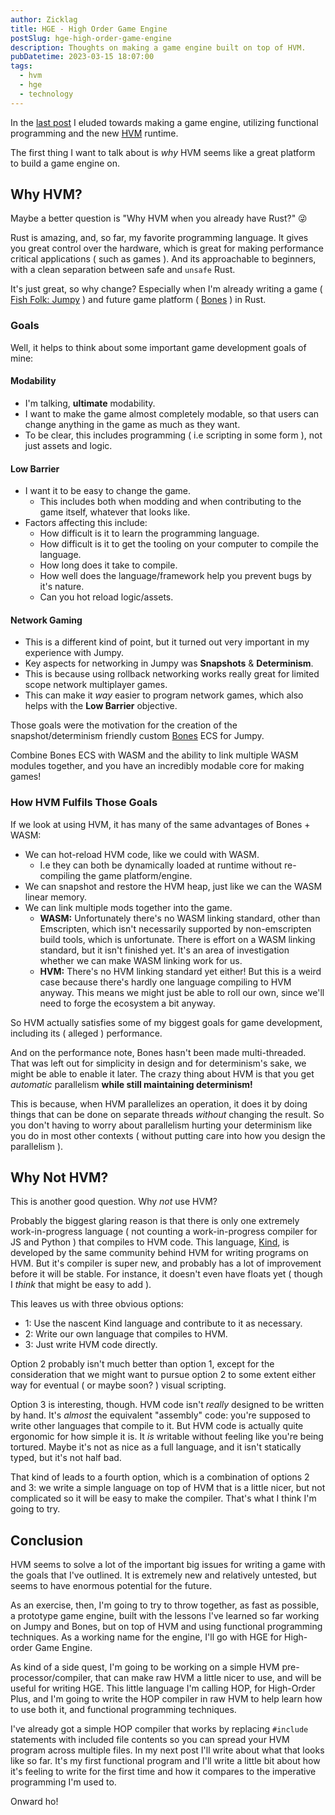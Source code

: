 ```yaml
---
author: Zicklag
title: HGE - High Order Game Engine
postSlug: hge-high-order-game-engine
description: Thoughts on making a game engine built on top of HVM.
pubDatetime: 2023-03-15 18:07:00
tags:
  - hvm
  - hge
  - technology
---
```


In the [last post](./hvm-what-is-functional-programming) I eluded towards making a game engine, utilizing functional programming and the new [HVM] runtime.

The first thing I want to talk about is _why_ HVM seems like a great platform to build a game engine on.

<!-- more -->

[hvm]: https://github.com/HigherOrderCO/HVM

## Why HVM?

Maybe a better question is "Why HVM when you already have Rust?" 😜

Rust is amazing, and, so far, my favorite programming language. It gives you great control over the hardware, which is great for making performance critical applications ( such as games ). And its approachable to beginners, with a clean separation between safe and `unsafe` Rust.

It's just great, so why change? Especially when I'm already writing a game ( [Fish Folk: Jumpy](https://github.com/fishfolk/jumpy) ) and future game platform ( [Bones] ) in Rust.

[bones]: https://github.com/fishfolk/bones

### Goals

Well, it helps to think about some important game development goals of mine:

#### Modability

- I'm talking, **ultimate** modability.
- I want to make the game almost completely modable, so that users can change anything in the game as much as they want.
- To be clear, this includes programming ( i.e scripting in some form ), not just assets and logic.

#### Low Barrier

- I want it to be easy to change the game.
  - This includes both when modding and when contributing to the game itself, whatever that looks like.
- Factors affecting this include:
  - How difficult is it to learn the programming language.
  - How difficult is it to get the tooling on your computer to compile the language.
  - How long does it take to compile.
  - How well does the language/framework help you prevent bugs by it's nature.
  - Can you hot reload logic/assets.

#### Network Gaming

- This is a different kind of point, but it turned out very important in my experience with Jumpy.
- Key aspects for networking in Jumpy was **Snapshots** & **Determinism**.
- This is because using rollback networking works really great for limited scope network multiplayer games.
- This can make it _way_ easier to program network games, which also helps with the **Low Barrier** objective.

Those goals were the motivation for the creation of the snapshot/determinism friendly custom [Bones] ECS for Jumpy.

Combine Bones ECS with WASM and the ability to link multiple WASM modules together, and you have an incredibly modable core for making games!

### How HVM Fulfils Those Goals

If we look at using HVM, it has many of the same advantages of Bones + WASM:

- We can hot-reload HVM code, like we could with WASM.
  - I.e they can both be dynamically loaded at runtime without re-compiling the game platform/engine.
- We can snapshot and restore the HVM heap, just like we can the WASM linear memory.
- We can link multiple mods together into the game.
  - **WASM:** Unfortunately there's no WASM linking standard, other than Emscripten, which isn't necessarily supported by non-emscripten build tools, which is unfortunate. There is effort on a WASM linking standard, but it isn't finished yet. It's an area of investigation whether we can make WASM linking work for us.
  - **HVM:** There's no HVM linking standard yet either! But this is a weird case because there's hardly one language compiling to HVM anyway. This means we might just be able to roll our own, since we'll need to forge the ecosystem a bit anyway.

So HVM actually satisfies some of my biggest goals for game development, including its ( alleged ) performance.

And on the performance note, Bones hasn't been made multi-threaded. That was left out for simplicity in design and for determinism's sake, we might be able to enable it later. The crazy thing about HVM is that you get _automatic_ parallelism **while still maintaining determinism!**

This is because, when HVM parallelizes an operation, it does it by doing things that can be done on separate threads _without_ changing the result. So you don't having to worry about parallelism hurting your determinism like you do in most other contexts ( without putting care into how you design the parallelism ).

## Why Not HVM?

This is another good question. Why _not_ use HVM?

Probably the biggest glaring reason is that there is only one extremely work-in-progress language ( not counting a work-in-progress compiler for JS and Python ) that compiles to HVM code. This language, [Kind], is developed by the same community behind HVM for writing programs on HVM. But it's compiler is super new, and probably has a lot of improvement before it will be stable. For instance, it doesn't even have floats yet ( though I _think_ that might be easy to add ).

This leaves us with three obvious options:

- 1: Use the nascent Kind language and contribute to it as necessary.
- 2: Write our own language that compiles to HVM.
- 3: Just write HVM code directly.

Option 2 probably isn't much better than option 1, except for the consideration that we might want to pursue option 2 to some extent either way for eventual ( or maybe soon? ) visual scripting.

Option 3 is interesting, though. HVM code isn't _really_ designed to be written by hand. It's _almost_ the equivalent "assembly" code: you're supposed to write other languages that compile to it. But HVM code is actually quite ergonomic for how simple it is. It _is_ writable without feeling like you're being tortured. Maybe it's not as nice as a full language, and it isn't statically typed, but it's not half bad.

That kind of leads to a fourth option, which is a combination of options 2 and 3: we write a simple language on top of HVM that is a little nicer, but not complicated so it will be easy to make the compiler. That's what I think I'm going to try.

[kind]: https://github.com/HigherOrderCO/Kind

## Conclusion

HVM seems to solve a lot of the important big issues for writing a game with the goals that I've outlined. It is extremely new and relatively untested, but seems to have enormous potential for the future.

As an exercise, then, I'm going to try to throw together, as fast as possible, a prototype game engine, built with the lessons I've learned so far working on Jumpy and Bones, but on top of HVM and using functional programming techniques. As a working name for the engine, I'll go with HGE for High-order Game Engine.

As kind of a side quest, I'm going to be working on a simple HVM pre-processor/compiler, that can make raw HVM a little nicer to use, and will be useful for writing HGE. This little language I'm calling HOP, for High-Order Plus, and I'm going to write the HOP compiler in raw HVM to help learn how to use both it, and functional programming techniques.

I've already got a simple HOP compiler that works by replacing `#include` statements with included file contents so you can spread your HVM program across multiple files. In my next post I'll write about what that looks like so far. It's my first functional program and I'll write a little bit about how it's feeling to write for the first time and how it compares to the imperative programming I'm used to.

Onward ho!
